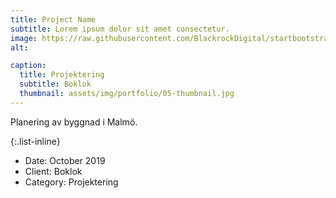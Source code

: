 ```yaml
---
title: Project Name
subtitle: Lorem ipsum dolor sit amet consectetur.
image: https://raw.githubusercontent.com/BlackrockDigital/startbootstrap-agency/master/src/assets/img/portfolio/05-full.jpg
alt: 

caption:
  title: Projektering
  subtitle: Boklok
  thumbnail: assets/img/portfolio/05-thumbnail.jpg
---
```

Planering av byggnad i Malmö.

{:.list-inline}
- Date: October 2019
- Client: Boklok
- Category: Projektering

